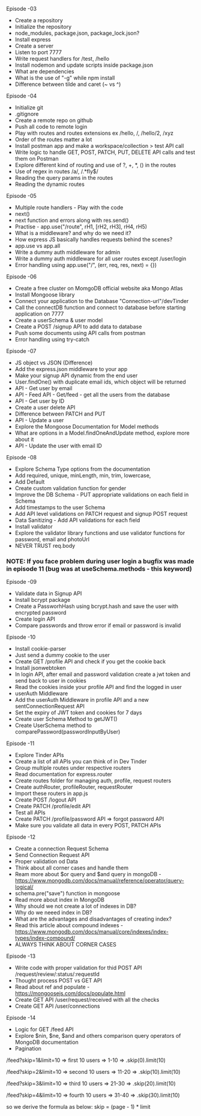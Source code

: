 Episode -03
- Create a repository
- Initialize the repository
- node_modules, package.json, package_lock.json?
- Install express
- Create a server
- Listen to port 7777
- Write request handlers for /test, /hello
- Install nodemon and update scripts inside package.json
- What are dependencies
- What is the use of "-g" while npm install
- Difference between tilde and caret (~ vs ^)


Episode -04
- Initialize git
- .gitignore
- Create a remote repo on github
- Push all code to remote login
- Play with routes and routes extensions ex /hello, /, /hello/2, /xyz
- Order of the routes matter a lot
- Install postman app and make a workspace/collection > test API call
- Write logic to handle GET, POST, PATCH, PUT, DELETE API calls and test them on Postman
- Explore different kind of routing and use of ?, +, *, () in the routes
- Use of regex in routes /a/, /.*fly$/
- Reading the query params in the routes
- Reading the dynamic routes  


Episode -05
- Multiple route handlers - Play with the code
- next()
- next function and errors along with res.send()
- Practise - app.use("/route", rH1, [rH2, rH3], rH4, rH5)  
- What is a middleware? and why do we need it?
- How express JS basically handles requests behind the scenes?
- app.use vs app.all
- Write a dummy auth middleware for admin
- Write a dummy auth middleware for all user routes except /user/login
- Error handling using app.use("/", (err, req, res, next) = {})


Episode -06
- Create a free cluster on MomgoDB official website aka Mongo Atlas
- Install Mongoose library
- Connect your application to the Database "Connection-url"/devTinder
- Call the connectDB function and connect to database before starting application on 7777
- Create a userSchema & user model
- Create a POST /signup API to add data to database
- Push some documents using API calls from postman
- Error handling using try-catch


Episode -07
- JS object vs JSON (Difference)
- Add the express.json middleware to your app
- Make your signup API dynamic from the end user
- User.findOne() with duplicate email ids, which object will be returned
- API - Get user by email
- API - Feed API - Get/feed - get all the users from the database
- API - Get user by ID
- Create a user delete API
- Difference between PATCH and PUT
- API - Update a user
- Explore the Mongoose Documentation for Model methods
- What are options in a Model.findOneAndUpdate method, explore more about it
- API - Update the user with email ID


Episode -08
- Explore Schema Type options from the documentation
- Add required, unique, minLength, min, trim, lowercase,
- Add Default
- Create custom validation function for gender
- Improve the DB Schema - PUT appropriate validations on each field in Schema
- Add timestamps to the user Schema
- Add API level validations on PATCH request and signup POST request
- Data Sanitizing - Add API validations for each field 
- Install validator
- Explore the validator library functions and use validator functions for password, email and photoUrl
- NEVER TRUST req.body
 
### NOTE: If you face problem during user login a bugfix was made in episode 11 (bug was at useSchema.methods - this keyword)


Episode -09
- Validate data in Signup API
- Install bcrypt package
- Create a PassworhHash using bcrypt.hash and save the user with encrypted password
- Create login API
- Compare passwords and throw error if email or password is invalid


Episode -10
- Install cookie-parser 
- Just send a dummy cookie to the user
- Create GET /profile API and check if you get the cookie back
- Install jsonwebtoken
- In login API, after email and password validation create a jwt token and send back to user in cookies
- Read the cookies inside your profile API and find the logged in user
- userAuth Middleware
- Add the userAuth Middleware in profile API and a new sentConnectionRequest API
- Set the expiry of JWT token and cookies for 7 days
- Create user Schema Method to getJWT()
- Create UserSchema method to comparePassword(passwordInputByUser)


Episode -11
- Explore Tinder APIs 
- Create a list of all APIs you can think of in Dev Tinder
- Group multiple routes under respective routers
- Read documentation for express.router
- Create routes folder for managing auth, profile, request routers
- Create authRouter, profileRouter, requestRouter
- Import these routers in app.js
- Create POST /logout API
- Create PATCH /profile/edit API
- Test all APIs
- Create PATCH /profile/password API => forgot password API
- Make sure you validate all data in every POST, PATCH APIs


Episode -12
- Create a connection Request Schema
- Send Connection Request API
- Proper validation od Data
- Think about all corner cases and handle them
- Ream more about $or query and $and query in mongoDB - https://www.mongodb.com/docs/manual/reference/operator/query-logical/
- schema.pre("save") function in mongoose 
- Read more about index in MongoDB
- Why should we not create a lot of indexes in DB?
- Why do we neeed index in DB?
- What are the advantages and disadvantages of creating index?
- Read this article about compound indexes - https://www.mongodb.com/docs/manual/core/indexes/index-types/index-compound/
- ALWAYS THINK ABOUT CORNER CASES


Episode -13
- Write code with proper validation for thid POST API /request/review/:status/:requestId
- Thought process POST vs GET API
- Read about ref and populate - https://mongoosejs.com/docs/populate.html
- Create GET API /user/request/received with all the checks
- Create GET API /user/connections


Episode -14
- Logic for GET /feed API
- Explore $nin, $ne, $and and others comparison query operators of MongoDB documentation
- Pagination

/feed?skip=1&limit=10   =>  first 10 users  =>  1-10    =>  .skip(0).limit(10)

/feed?skip=2&limit=10   =>  second 10 users  =>  11-20    =>  .skip(10).limit(10)

/feed?skip=3&limit=10   =>  third 10 users  =>  21-30    =>  .skip(20).limit(10)

/feed?skip=4&limit=10   =>  fourth 10 users  =>  31-40    =>  .skip(30).limit(10)

so we derive the formula as below:
skip = (page - 1) * limit